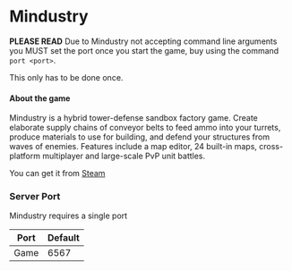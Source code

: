 # Mindustry

**PLEASE READ** 
Due to Mindustry not accepting command line arguments you MUST set the port once you start the game, buy using the command `port <port>`. 

This only has to be done once.

#### About the game

Mindustry is a hybrid tower-defense sandbox factory game. Create elaborate supply chains of conveyor belts to feed ammo into your turrets, produce materials to use for building, and defend your structures from waves of enemies. Features include a map editor, 24 built-in maps, cross-platform multiplayer and large-scale PvP unit battles.


You can get it from [Steam](https://store.steampowered.com/app/1127400)


### Server Port
Mindustry requires a single port  

| Port    | Default |
|---------|---------|
| Game    | 6567    |